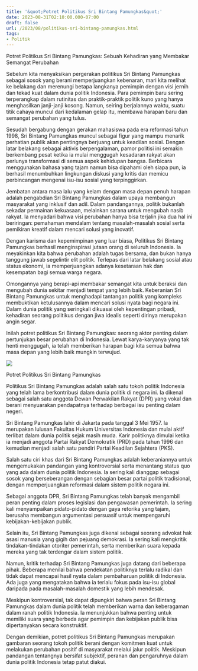 ```yaml
---
title: '&quot;Potret Politikus Sri Bintang Pamungkas&quot;'
date: 2023-08-31T02:10:00.000-07:00
draft: false
url: /2023/08/politikus-sri-bintang-pamungkas.html
tags: 
- Politik
---
```


  

Potret Politikus Sri Bintang Pamungkas: Sebuah Kehadiran yang Membakar Semangat Perubahan

  

Sebelum kita menyaksikan pergerakan politikus Sri Bintang Pamungkas sebagai sosok yang berani memperjuangkan kebenaran, mari kita melihat ke belakang dan merenungi betapa langkanya pemimpin dengan visi jernih dan tekad kuat dalam dunia politik Indonesia. Para pemimpin baru sering terperangkap dalam rutinitas dan praktik-praktik politik kuno yang hanya menghasilkan janji-janji kosong. Namun, seiring berjalannya waktu, suatu titik cahaya muncul dari kedalaman gelap itu, membawa harapan baru dan semangat perubahan yang tulus.

  

Sesudah bergabung dengan gerakan mahasiswa pada era reformasi tahun 1998, Sri Bintang Pamungkas muncul sebagai figur yang mampu menarik perhatian publik akan pentingnya berjuang untuk keadilan sosial. Dengan latar belakang sebagai aktivis berpengalaman, pamor politisi ini semakin berkembang pesat ketika ia mulai menggugah kesadaran rakyat akan perlunya transformasi di semua aspek kehidupan bangsa. Berbicara menggunakan bahasa yang tajam namun bisa dipahami oleh siapa pun, ia berhasil menumbuhkan lingkungan diskusi yang kritis dan memicu perbincangan mengenai isu-isu sosial yang terpinggirkan.

  

Jembatan antara masa lalu yang kelam dengan masa depan penuh harapan adalah pengabdian Sri Bintang Pamungkas dalam upaya membangun masyarakat yang inklusif dan adil. Dalam pandangannya, politik bukanlah sekadar permainan kekuasaan, melainkan sarana untuk mengubah nasib rakyat. Ia menyadari bahwa visi perubahan hanya bisa terjalin jika dua hal ini beriringan: pemahaman mendalam tentang masalah-masalah sosial serta pemikiran kreatif dalam mencari solusi yang inovatif.

  

Dengan karisma dan kepemimpinan yang luar biasa, Politikus Sri Bintang Pamungkas berhasil menginspirasi jutaan orang di seluruh Indonesia. Ia meyakinkan kita bahwa perubahan adalah tugas bersama, dan bukan hanya tanggung jawab segelintir elit politik. Terlepas dari latar belakang sosial atau status ekonomi, ia memperjuangkan adanya kesetaraan hak dan kesempatan bagi semua warga negara.

  

Omongannya yang berapi-api membakar semangat kita untuk beraksi dan mengubah dunia sekitar menjadi tempat yang lebih baik. Keberanian Sri Bintang Pamungkas untuk menghadapi tantangan politik yang kompleks membuktikan ketulusannya dalam mencari solusi nyata bagi negara ini. Dalam dunia politik yang seringkali dikuasai oleh kepentingan pribadi, kehadiran seorang politikus dengan jiwa idealis seperti dirinya merupakan angin segar.

  

Inilah potret politikus Sri Bintang Pamungkas: seorang aktor penting dalam pertunjukan besar perubahan di Indonesia. Lewat karya-karyanya yang tak henti menggugah, ia telah memberikan harapan bagi kita semua bahwa masa depan yang lebih baik mungkin terwujud.

  

![](https://media-origin.kompas.tv/library/image/content_article/article_img/20210126004221.jpg)

  

Potret Politikus Sri Bintang Pamungkas

  

Politikus Sri Bintang Pamungkas adalah salah satu tokoh politik Indonesia yang telah lama berkontribusi dalam dunia politik di negara ini. Ia dikenal sebagai salah satu anggota Dewan Perwakilan Rakyat (DPR) yang vokal dan berani menyuarakan pendapatnya terhadap berbagai isu penting dalam negeri.

  

Sri Bintang Pamungkas lahir di Jakarta pada tanggal 3 Mei 1957. Ia merupakan lulusan Fakultas Hukum Universitas Indonesia dan mulai aktif terlibat dalam dunia politik sejak masih muda. Karir politiknya dimulai ketika ia menjadi anggota Partai Rakyat Demokratik (PRD) pada tahun 1996 dan kemudian menjadi salah satu pendiri Partai Keadilan Sejahtera (PKS).

  

Salah satu ciri khas dari Sri Bintang Pamungkas adalah keberaniannya untuk mengemukakan pandangan yang kontroversial serta menantang status quo yang ada dalam dunia politik Indonesia. Ia sering kali dianggap sebagai sosok yang berseberangan dengan sebagian besar partai politik tradisional, dengan memperjuangkan reformasi dalam sistem politik negara ini.

  

Sebagai anggota DPR, Sri Bintang Pamungkas telah banyak mengambil peran penting dalam proses legislasi dan pengawasan pemerintah. Ia sering kali menyampaikan pidato-pidato dengan gaya retorika yang tajam, berusaha membangun argumentasi persuasif untuk mempengaruhi kebijakan-kebijakan publik.

  

Selain itu, Sri Bintang Pamungkas juga dikenal sebagai seorang advokat hak asasi manusia yang gigih dan pejuang demokrasi. Ia sering kali mengkritik tindakan-tindakan otoriter pemerintah, serta memberikan suara kepada mereka yang tak terdengar dalam sistem politik.

  

Namun, kritik terhadap Sri Bintang Pamungkas juga datang dari beberapa pihak. Beberapa menilai bahwa pendekatan politiknya terlalu radikal dan tidak dapat mencapai hasil nyata dalam pembaharuan politik di Indonesia. Ada juga yang mengatakan bahwa ia terlalu fokus pada isu-isu global daripada pada masalah-masalah domestik yang lebih mendesak.

  

Meskipun kontroversial, tak dapat dipungkiri bahwa peran Sri Bintang Pamungkas dalam dunia politik telah memberikan warna dan keberagaman dalam ranah politik Indonesia. Ia menunjukkan bahwa penting untuk memiliki suara yang berbeda agar pemimpin dan kebijakan publik bisa dipertanyakan secara konstruktif.

  

Dengan demikian, potret politikus Sri Bintang Pamungkas merupakan gambaran seorang tokoh politik berani dengan komitmen kuat untuk melakukan perubahan positif di masyarakat melalui jalur politik. Meskipun pandangan tentangnya bersifat subjektif, peranan dan pengaruhnya dalam dunia politik Indonesia tetap patut diakui.